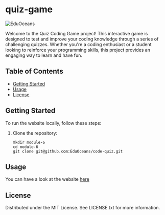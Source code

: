 # quiz-game
![EduOceans](https://img.shields.io/badge/Edu-Oceans-blue)

Welcome to the Quiz Coding Game project! This interactive game is designed to test and improve your coding knowledge through a series of challenging quizzes. Whether you're a coding enthusiast or a student looking to reinforce your programming skills, this project provides an engaging way to learn and have fun.

## Table of Contents

- [Getting Started](#getting-started)
- [Usage](#usage)
- [License](#license)

## Getting Started

To run the website locally, follow these steps:

1. Clone the repository:
   ```
   mkdir module-6
   cd module-6
   git clone git@github.com:EduOceans/code-quiz.git
   ```

## Usage
You can have a look at the website [here](https://eduoceans.github.io/code-quiz/)



## License
Distributed under the MIT License. See LICENSE.txt for more information.
